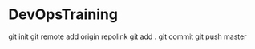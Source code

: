 # DevOpsTraining

 git init
 git remote add origin repolink
 git add .
 git commit
 git push master
